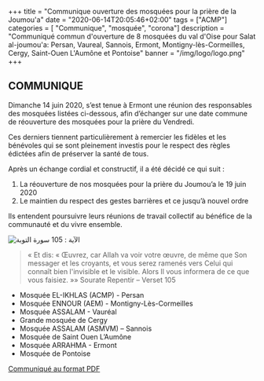 +++
title = "Communique ouverture des mosquées pour la prière de la Joumou'a"
date = "2020-06-14T20:05:46+02:00"
tags = ["ACMP"]
categories = [ "Communique", "mosquée", "corona"]
description = "Communiqué commun d'ouverture de 8 mosquées du val d'Oise pour Salat al-joumou'a: Persan, Vaureal, Sannois, Ermont, Montigny-lès-Cormeilles, Cergy, Saint-Ouen L'Aumône et Pontoise"
banner = "/img/logo/logo.png"
+++


## COMMUNIQUE

Dimanche 14 juin 2020, s’est tenue à Ermont une réunion des responsables des
mosquées listées ci-dessous, afin d’échanger sur une date commune de réouverture
des mosquées pour la prière du Vendredi.

Ces derniers tiennent particulièrement à remercier les fidèles et les bénévoles
qui se sont pleinement investis pour le respect des règles édictées afin de
préserver la santé de tous.

Après un échange cordial et constructif, il a été décidé ce qui suit :

1.	La réouverture de nos mosquées pour la prière du Joumou’a le 19 juin 2020
2.	Le maintien du respect des gestes barrières et ce jusqu’à nouvel ordre

Ils entendent poursuivre leurs réunions de travail collectif au bénéfice de la
communauté et du vivre ensemble.

![الآية : 105 سورة التوبة](https://www.quranflash.com/assets/verses/9_105.png)

>« Et dis: « Œuvrez, car Allah va voir votre œuvre, de même que Son messager et
>les croyants, et vous serez ramenés vers Celui qui connaît bien l'invisible et
>le visible. Alors Il vous informera de ce que vous faisiez. »» Sourate Repentir
>– Verset 105

- Mosquée EL-IKHLAS (ACMP) - Persan
- Mosquée ENNOUR (AEM) - Montigny-Lès-Cormeilles
- Mosquée ASSALAM - Vauréal
- Grande mosquée de Cergy
- Mosquée ASSALAM (ASMVM) – Sannois
- Mosquée de Saint Ouen L’Aumône
- Mosquée ARRAHMA - Ermont
- Mosquée de Pontoise

[Communiqué au format PDF](/pdf/Communique-Ouverture-Priere-du-Vendredi-V1.2.pdf)
